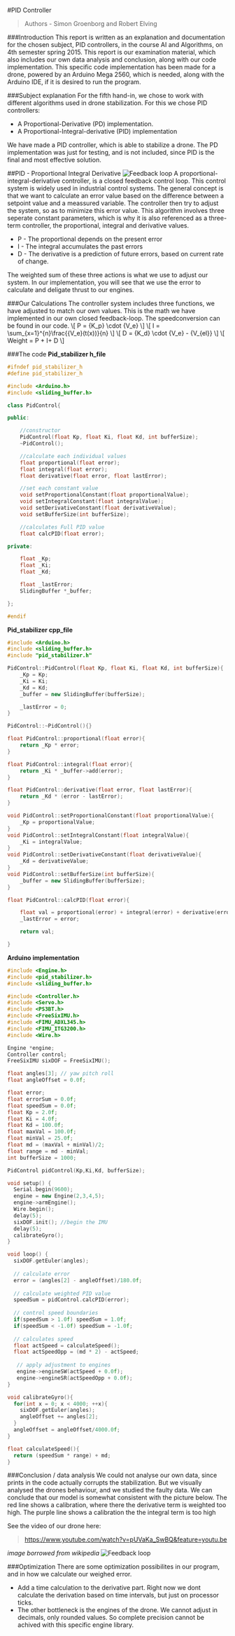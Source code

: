 #PID Controller
>Authors - Simon Groenborg and Robert Elving

###Introduction
This report is written as an explanation and documentation for the chosen subject, PID controllers, in the course AI and Algorithms, on 4th semester spring 2015. This report is our examination material, which also includes our own data analysis and conclusion, along with our code implementation. This specific code implementation has been made for a drone, powered by an Arduino Mega 2560, which is needed, along with the Arduino IDE, if it is desired to run the program.  


###Subject explanation
For the fifth hand-in, we chose to work with different algorithms used in drone stabilization. For this we chose PID controllers:
- A Proportional-Derivative (PD) implementation.
- A Proportional-Integral-derivative (PID) implementation

We have made a PID controller, which is able to stabilize a drone. The PD implementation was just for testing, and is not included, since PID is the final and most effective solution. 

##PID - Proportional Integral Derivative 
![Feedback loop](loop.png)
A proportional-integral-derivative controller, is a closed feedback control loop. This control system is widely used in industrial control systems. The general concept is that we want to calculate an error value based on the difference between a setpoint value and a meassured variable. The controller then try to adjust the system, so as to minimize this error value. This algorithm involves three seperate constant parameters, which is why it is also referenced as a three-term controller, the proportional, integral and derivative values. 
- P - The proportional depends on the present error
- I - The integral accumulates the past errors 
- D - The derivative is a prediction of future errors, based on current rate of change. 

The weighted sum of these three actions is what we use to adjust our system. In our implementation, you will see that we use the error to calculate and deligate thrust to our engines. 

###Our Calculations
The controller system includes three functions, we have adjusted to match our own values. This is the math we have implemented in our own closed feedback-loop. The speedconversion can be found in our code.
\\[
P = {K_p} \cdot {V_e}
\\]
\\[
I = \sum_{x=1}^{n}\frac{{V_e}(t(x))}{n}
\\]
\\[
D = {K_d} \cdot {V_e} - {V_{el}}
\\]
\\[
Weight = P + I+ D
\\]

###The code
**Pid_stabilizer h_file**
~~~c++
#ifndef pid_stabilizer_h
#define pid_stabilizer_h

#include <Arduino.h>
#include <sliding_buffer.h>

class PidControl{

public:

	//constructor
	PidControl(float Kp, float Ki, float Kd, int bufferSize);
	~PidControl();

	//calculate each individual values
	float proportional(float error);
	float integral(float error);
	float derivative(float error, float lastError);

	//set each constant value
	void setProportionalConstant(float proportionalValue);
	void setIntegralConstant(float integralValue);
	void setDerivativeConstant(float derivativeValue);
	void setBufferSize(int bufferSize);

	//calculates Full PID value
	float calcPID(float error);

private:

	float _Kp;
	float _Ki;
	float _Kd;

	float _lastError;
	SlidingBuffer *_buffer;

};

#endif
~~~
**Pid_stabilizer cpp_file**
~~~c++
#include <Arduino.h>
#include <sliding_buffer.h> 
#include "pid_stabilizer.h"

PidControl::PidControl(float Kp, float Ki, float Kd, int bufferSize){
	_Kp = Kp;
	_Ki = Ki;
	_Kd = Kd;
	_buffer = new SlidingBuffer(bufferSize);

	_lastError = 0;
}

PidControl::~PidControl(){}

float PidControl::proportional(float error){
	return _Kp * error;
}

float PidControl::integral(float error){
	return _Ki * _buffer->add(error);
}

float PidControl::derivative(float error, float lastError){
	return _Kd * (error - lastError);
}

void PidControl::setProportionalConstant(float proportionalValue){
	_Kp = proportionalValue;
}
void PidControl::setIntegralConstant(float integralValue){
	_Ki = integralValue;
}
void PidControl::setDerivativeConstant(float derivativeValue){
	_Kd = derivativeValue;
}
void PidControl::setBufferSize(int bufferSize){
	_buffer = new SlidingBuffer(bufferSize);
}

float PidControl::calcPID(float error){

	float val = proportional(error) + integral(error) + derivative(error , _lastError); 
	_lastError = error;

	return val;

}
~~~
**Arduino implementation**
~~~c++
#include <Engine.h>
#include <pid_stabilizer.h>
#include <sliding_buffer.h>

#include <Controller.h>
#include <Servo.h>
#include <PS3BT.h>
#include <FreeSixIMU.h>
#include <FIMU_ADXL345.h>
#include <FIMU_ITG3200.h>
#include <Wire.h>

Engine *engine; 
Controller control;
FreeSixIMU sixDOF = FreeSixIMU();

float angles[3]; // yaw pitch roll
float angleOffset = 0.0f;

float error; 
float errorSum = 0.0f;
float speedSum = 0.0f;
float Kp = 2.0f;   
float Ki = 4.0f;   
float Kd = 100.0f;   
float maxVal = 100.0f;
float minVal = 25.0f;
float md = (maxVal + minVal)/2;
float range = md - minVal;
int bufferSize = 1000;

PidControl pidControl(Kp,Ki,Kd, bufferSize);

void setup() {
  Serial.begin(9600);
  engine = new Engine(2,3,4,5);
  engine->armEngine();
  Wire.begin();
  delay(5);
  sixDOF.init(); //begin the IMU
  delay(5);
  calibrateGyro();
}

void loop() {
  sixDOF.getEuler(angles);
   
  // calculate error  
  error = (angles[2] - angleOffset)/180.0f;
  
  // calculate weighted PID value
  speedSum = pidControl.calcPID(error); 
  
  // control speed boundaries
  if(speedSum > 1.0f) speedSum = 1.0f;
  if(speedSum < -1.0f) speedSum = -1.0f;
  
  // calculates speed
  float actSpeed = calculateSpeed();
  float actSpeedOpp = (md * 2) - actSpeed;
  
   // apply adjustment to engines
   engine->engineSW(actSpeed + 0.0f);
   engine->engineSR(actSpeedOpp + 0.0f);
}

void calibrateGyro(){
  for(int x = 0; x < 4000; ++x){
    sixDOF.getEuler(angles);
    angleOffset += angles[2];
  }
  angleOffset = angleOffset/4000.0f;
}

float calculateSpeed(){
  return (speedSum * range) + md;
}


~~~


###Conclusion / data analysis
We could not analyse our own data, since prints in the code actually corrupts the stabilization. But we visually analysed the drones behaviour, and we studied the faulty data. We can conclude that our model is somewhat consistent with the picture below. The red line shows a calibration, where there the derivative term is weighted too high. The purple line shows a calibration the the integral term is too high


See the video of our drone here:
>https://www.youtube.com/watch?v=pUVaKa_SwBQ&feature=youtu.be

*image borrowed from wikipedia*
![Feedback loop](http://upload.wikimedia.org/wikipedia/commons/a/a3/PID_varyingP.jpg)


###Optimization
There are some optimization possibilites in our program, and in how we calculate our weighed error.
- Add a time calculation to the derivative part. Right now we dont calculate the derivation based on time intervals, but just on processor ticks.
- The other bottleneck is the engines of the drone. We cannot adjust in decimals, only rounded values. So complete precision cannot be achived with this specific engine library. 

